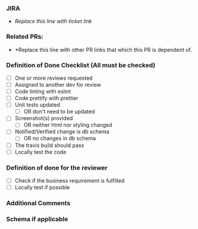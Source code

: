 ### JIRA
- *Replace this line with ticket link*

### Related PRs:
- *Replace this line with other PR links that which this PR is dependent of.

### Definition of Done Checklist (All must be checked)
- [ ] One or more reviews requested
- [ ] Assigned to another dev for review
- [ ] Code linting with eslint
- [ ] Code prettify with prettier
- [ ] Unit tests updated
  - [ ] OR don't need to be updated
- [ ] Screenshot(s) provided
  - [ ] OR neither html nor styling changed
- [ ] Notified/Verified change is db schema
  - [ ] OR no changes in db schema
- [ ] The travis build should pass
- [ ] Locally test the code

### Definition of done for the reviewer
- [ ] Check if the business requirement is fulfilled
- [ ] Locally test if possible

### Additional Comments

### Schema if applicable
